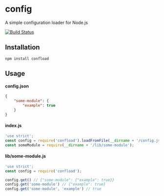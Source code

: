 config
===
A simple configuration loader for Node.js

[![Build Status](https://travis-ci.org/kiavashp/confload.svg?branch=master)](https://travis-ci.org/kiavashp/confload)

## Installation
```
npm install confload
```

## Usage

#### config.json
```json
{
    "some-module": {
        "example": true
    }
}
```

#### index.js
```javascript
'use strict';
const config = require('confload').loadFromFile(__dirname + '/config.json');
const someModule = require(__dirname + '/lib/some-module');
```

#### lib/some-module.js
```javascript
'use strict';
const config = require('confload');

config.get() // {"some-module": {"example": true}}
config.get('some-module') // {"example": true}
config.get('some-module', 'example') // true
```
